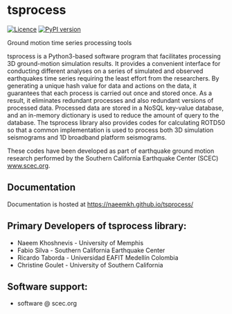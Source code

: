 # tsprocess

[![Licence](https://img.shields.io/pypi/l/tsprocess.svg)](https://pypi.org/project/tsprocess)
[![PyPI version](https://img.shields.io/pypi/v/tsprocess.svg)](https://pypi.org/project/tsprocess)

Ground motion time series processing tools

tsprocess is a Python3-based software program that facilitates processing 3D ground-motion simulation results. It provides a convenient interface for conducting different analyses on a series of simulated and observed earthquakes time series requiring the least effort from the researchers. By generating a unique hash value for data and actions on the data, it guarantees that each process is carried out once and stored once. As a result, it eliminates redundant processes and also redundant versions of processed data. Processed data are stored in a NoSQL key-value database, and an in-memory dictionary is used to reduce the amount of query to the database. The tsprocess library also provides codes for calculating ROTD50 so that a common implementation is used to process both 3D simulation seismograms and 1D broadband platform seismograms.

These codes have been developed as part of earthquake ground motion research performed by the Southern California Earthquake Center (SCEC) www.scec.org.

## Documentation

Documentation is hosted at https://naeemkh.github.io/tsprocess/

## Primary Developers of tsprocess library:

* Naeem Khoshnevis - University of Memphis
* Fabio Silva - Southern California Earthquake Center
* Ricardo Taborda - Universidad EAFIT Medellín Colombia
* Christine Goulet - University of Southern California

## Software support:
* software @ scec.org 
